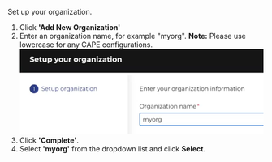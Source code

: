 
Set up your organization.

1. Click <b>'Add New Organization'</b>
2. Enter an organization name, for example "myorg".
    <b>Note:</b> Please use lowercase for any CAPE configurations.
    ![Myorg](./assets/myorg.png)
3. Click <b>'Complete'</b>.
4. Select <b>'myorg'</b> from the dropdown list and click <b>Select</b>. 






